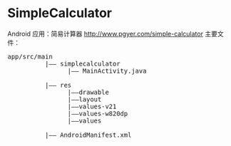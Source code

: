 SimpleCalculator
================

Android 应用：简易计算器
http://www.pgyer.com/simple-calculator
主要文件：
<pre>
app/src/main
          |—— simplecalculator
                |—— MainActivity.java
                
          |—— res
                |——drawable
                |——layout
                |——values-v21
                |——values-w820dp
                |——values
                
          |—— AndroidManifest.xml
<pre>
